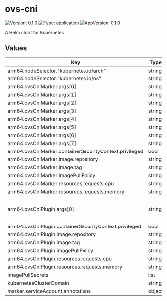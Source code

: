 # ovs-cni

![Version: 0.1.0](https://img.shields.io/badge/Version-0.1.0-informational?style=flat-square) ![Type: application](https://img.shields.io/badge/Type-application-informational?style=flat-square) ![AppVersion: 0.1.0](https://img.shields.io/badge/AppVersion-0.1.0-informational?style=flat-square)

A Helm chart for Kubernetes

## Values

| Key | Type | Default | Description |
|-----|------|---------|-------------|
| arm64.nodeSelector."kubernetes.io/arch" | string | `"arm64"` |  |
| arm64.nodeSelector."kubernetes.io/os" | string | `"linux"` |  |
| arm64.ovsCniMarker.args[0] | string | `"-v"` |  |
| arm64.ovsCniMarker.args[1] | string | `"3"` |  |
| arm64.ovsCniMarker.args[2] | string | `"-logtostderr"` |  |
| arm64.ovsCniMarker.args[3] | string | `"-node-name"` |  |
| arm64.ovsCniMarker.args[4] | string | `"$(NODE_NAME)"` |  |
| arm64.ovsCniMarker.args[5] | string | `"-ovs-socket"` |  |
| arm64.ovsCniMarker.args[6] | string | `"unix:/host/var/run/openvswitch/db.sock"` |  |
| arm64.ovsCniMarker.args[7] | string | `"-healthcheck-interval=60"` |  |
| arm64.ovsCniMarker.containerSecurityContext.privileged | bool | `true` |  |
| arm64.ovsCniMarker.image.repository | string | `"example.com/ovs-cni-plugin"` |  |
| arm64.ovsCniMarker.image.tag | string | `"v0.1.0"` |  |
| arm64.ovsCniMarker.imagePullPolicy | string | `"Always"` |  |
| arm64.ovsCniMarker.resources.requests.cpu | string | `"10m"` |  |
| arm64.ovsCniMarker.resources.requests.memory | string | `"10Mi"` |  |
| arm64.ovsCniPlugin.args[0] | string | `"cp /ovs /host/opt/cni/bin/ovs && cp /ovs-mirror-producer /host/opt/cni/bin/ovs-mirror-producer && cp /ovs-mirror-consumer /host/opt/cni/bin/ovs-mirror-consumer\n"` |  |
| arm64.ovsCniPlugin.containerSecurityContext.privileged | bool | `true` |  |
| arm64.ovsCniPlugin.image.repository | string | `"example.com/ovs-cni-plugin"` |  |
| arm64.ovsCniPlugin.image.tag | string | `"v0.1.0"` |  |
| arm64.ovsCniPlugin.imagePullPolicy | string | `"Always"` |  |
| arm64.ovsCniPlugin.resources.requests.cpu | string | `"10m"` |  |
| arm64.ovsCniPlugin.resources.requests.memory | string | `"15Mi"` |  |
| imagePullSecrets | list | `[]` |  |
| kubernetesClusterDomain | string | `"cluster.local"` |  |
| marker.serviceAccount.annotations | object | `{}` |  |

